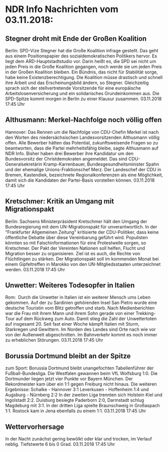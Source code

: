 # NDR Info Nachrichten vom 03.11.2018:


## Stegner droht mit Ende der Großen Koalition
Berlin: 	SPD-Vize Stegner hat die Große Koalition infrage gestellt. Das geht aus einem Positionspapier des sozialdemokratischen Politikers hervor. Es liegt dem ARD-Hauptstadtstudio vor. Darin heißt es, die SPD sei nicht um jeden Preis in die Große Koalition gegangen, noch werde sie um jeden Preis in der Großen Koalition bleiben. Ein Bündnis, das nicht für Stabilität sorge, habe keine Existenzberechtigung. Die Koalition müsse drastisch und schnell ihre Arbeit und das Erscheinungsbild ändern, so Stegner. Gleichzeitig sprach sich der stellvertretende Vorsitzende für eine europäische Arbeitslosenversicherung und ein solidarisches Grundeinkommen aus. Die SPD-Spitze kommt morgen in Berlin zu einer Klausur zusammen. 03.11.2018 17:45 Uhr 

## Althusmann: Merkel-Nachfolge noch völlig offen
Hannover:	Das Rennen um die Nachfolge von CDU-Chefin Merkel ist nach den Worten des niedersächsischen Landesvorsitzenden Althusmann völlig offen. Alle Bewerber hätten das Potential, zukunftsweisende Fragen so zu beantworten, dass die Partei mehrheitsfähig bleibe, sagte Althusmann auf NDR Info. Bisher haben drei Bewerber ihre Kandidatur um den Bundesvorsitz der Christdemokraten angemeldet. Das sind CDU-Generalsekretärin Kramp-Karrenbauer, Bundesgesundheitsminister Spahn und der ehemalige Unions-Fraktionschef Merz. Der Landeschef der CDU in Bremen, Kastendiek, bezeichnete Regionalkonferenzen als eine Möglichkeit, damit sich die Kandidaten der Partei-Basis vorstellen können. 03.11.2018 17:45 Uhr 

## Kretschmer: Kritik an Umgang mit Migrationspakt
Berlin: Sachsens Ministerpräsident Kretschmer hält den Umgang der Bundesregierung mit dem UN-Migrationspakt für unverantwortlich. In der "Frankfurter Allgemeinen Zeitung" kritisierte der CDU-Politiker, dass keine öffentliche Debatte über diese Vereinbarung geführt wird. Populisten könnten so mit Falschinformationen für eine Protestwelle sorgen, so Kretschmer. Der Pakt der Vereinten Nationen soll helfen, Flucht und Migration besser zu organisieren. Ziel ist es auch, die Rechte von Flüchtlingen zu stärken. Der Migrationspakt soll im kommenden Monat bei einem Gipfeltreffen in Marokko von den UN-Mitgliedsstaaten unterzeichnet werden. 03.11.2018 17:45 Uhr 

## Unwetter: Weiteres Todesopfer in Italien
Rom:      Durch die Unwetter in Italien ist ein weiterer Mensch ums Leben gekommen. Auf der zu Sardinien gehörenden Insel San Pietro wurde eine deutsche Touristin vom Blitz getroffen und starb. Nach Medienberichten war die Frau mit ihrem Mann und ihrem Sohn gerade von einer Trekking-Tour auf dem Rückweg zum Auto. Damit stieg die Zahl der Unwettertoten auf insgesamt 20. Seit fast einer Woche kämpft Italien mit Sturm, Starkregen und Gewittern. Im Norden des Landes sind Orte nach wie vor von der Außenwelt abgeschnitten. Im Bahnverkehr kommt es noch immer zu erheblichen Störungen. 03.11.2018 17:45 Uhr 

## Borussia Dortmund bleibt an der Spitze
zum Sport:  Borussia Dortmund bleibt unangefochten Tabellenführer der Fußball-Bundesliga. Die Westfalen gewannen beim VfL Wolfsburg 1:0. Die Dortmunder liegen jetzt vier Punkte vor Bayern München. Der Rekordmeister kam über ein 1:1 gegen Freiburg nicht hinaus. Die weiteren Ergebnisse:
Schalke - Hannover 3:1
Leverkusen - Hoffenheim 1:4
und Augsburg - Nürnberg 2:2 In der zweiten Liga trennten sich Holstein Kiel und Ingolstadt 2:2. Duisburg besiegte Paderborn 2:0, Darmstadt schlug Magdeburg mit 3:1. In der dritten Liga spielte Braunschweig in Großaspach 1:1. Rostock kam in Jena ebenfalls zu einem 1:1. 03.11.2018 17:45 Uhr 

## Wettervorhersage
In der Nacht zunächst gering bewölkt oder klar und trocken, im Verlauf neblig. Tiefstwerte 6 bis 0 Grad. 03.11.2018 17:45 Uhr 

